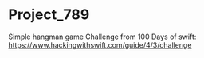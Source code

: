 # Project_789
Simple hangman game
Challenge from 100 Days of swift: https://www.hackingwithswift.com/guide/4/3/challenge
